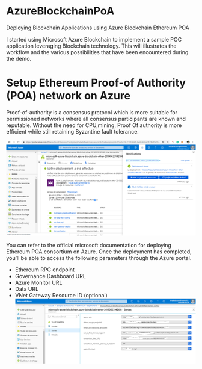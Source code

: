 # AzureBlockchainPoA
 Deploying Blockchain Applications using Azure Blockchain Ethereum POA

I started using Microsoft Azure Blockchain to implement a sample POC application leveraging Blockchain technology.
This will illustrates the workflow and the various possibilities that have been encountered during the demo.

# Setup Ethereum Proof-of Authority (POA) network on Azure
Proof-of-authority is a consensus protocol which is more suitable for permissioned networks where all consensus participants are known and reputable.
Without the need for CPU,mining, Proof Of authority is more efficient while still retaining Byzantine fault tolerance.

![Screenshot](Img/05.PNG)

You can refer to the official microsoft documentation for deploying Ethereum POA consortium on Azure.
Once the deployment has completed, you’ll be able to access the following parameters through the Azure portal.

* Ethereum RPC endpoint
* Governance Dashboard URL
* Azure Monitor URL
* Data URL
* VNet Gateway Resource ID (optional)
![Screenshot](Parms.PNG)

